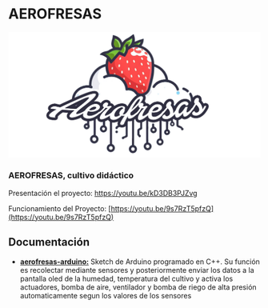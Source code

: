 # AEROFRESAS

[![documentacion imagen](https://github.com/Aerofresas/aerofresas/blob/main/poster.png?raw=true "documentacion imagen")](# "documentacion imagen")

### AEROFRESAS, cultivo didáctico

Presentación el proyecto: [https://youtu.be/kD3DB3PJZvg ](https://youtu.be/RUXNvCBa0ak)

Funcionamiento del Proyecto: [https://youtu.be/9s7RzT5pfzQ](https://youtu.be/9s7RzT5pfzQ)

## Documentación

- **[aerofresas-arduino:][aerofresas-arduino]** Sketch de Arduino programado en C++. Su función es recolectar mediante sensores y posteriormente enviar los datos a la pantalla oled de la humedad, temperatura del cultivo y activa los actuadores, bomba de aire, ventilador y bomba de riego de alta presión automaticamente segun los valores de los sensores

[aerofresas-arduino]: https://github.com/Proyecto-Pipe/pipe-arduino "pipe-arduino"
